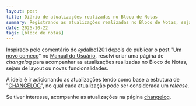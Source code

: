 ```yaml
---
layout: post
title: Diário de atualizações realizadas no Bloco de Notas
summary: Registrando as atualizações realizadas no Bloco de Notas, sejam de layout ou novas funcionalidades implementadas.
date: 2025-10-22
tags: [bloco de notas]
---
```


Inspirado pelo comentário do [@dalbo1201](http://www.pedro.dalbo.me/) depois de publicar o post "[Um novo começo](https://tcelestino.github.io/bloco-de-notas/2025/10/um-novo-comeco/)" no [Manual do Usuário](https://manualdousuario.net/orbita-post/um-novo-comeco/), resolvi criar uma página de _changelog_ para acompanhar as atualizações realizadas no Bloco de Notas, sejam de layout ou novas funcionalidades.

A ideia é ir adicionando as atualizações tendo como base a estrutura de "[CHANGELOG](https://keepachangelog.com/pt-BR/1.1.0/)", no qual cada atualização pode ser considerada um _release_.

Se tiver interesse, acompanhe as atualizações na página [changelog](/updates).
